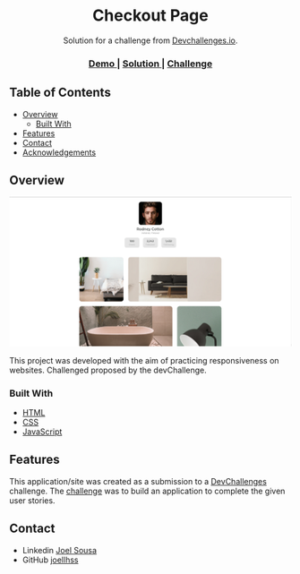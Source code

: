 <!-- Please update value in the {}  -->

<h1 align="center">Checkout Page</h1>

<div align="center">
   Solution for a challenge from  <a href="http://devchallenges.io" target="_blank">Devchallenges.io</a>.
</div>

<div align="center">
  <h3>
    <a href="https://joellhss.github.io/my-gallery-challenge/">
      Demo
    </a>
    <span> | </span>
    <a href="https://github.com/joellhss/my-gallery-challenge/">
      Solution
    </a>
    <span> | </span>
    <a href="https://devchallenges.io/challenges/gcbWLxG6wdennelX7b8I">
      Challenge
    </a>
  </h3>
</div>

<!-- TABLE OF CONTENTS -->

## Table of Contents

- [Overview](#overview)
  - [Built With](#built-with)
- [Features](#features)
- [Contact](#contact)
- [Acknowledgements](#acknowledgements)

<!-- OVERVIEW -->

## Overview

![screenshot](https://github.com/joellhss/my-gallery-challenge/blob/main/assets/Captura%20de%20tela%20de%202022-09-20%2010-25-29.png?raw=true)

This project was developed with the aim of practicing responsiveness on websites. Challenged proposed by the devChallenge.

### Built With

<!-- This section should list any major frameworks that you built your project using. Here are a few examples.-->

- [HTML](#)
- [CSS](#)
- [JavaScript](#)

## Features

<!-- List the features of your application or follow the template. Don't share the figma file here :) -->

This application/site was created as a submission to a [DevChallenges](https://devchallenges.io/challenges) challenge. The [challenge](https://devchallenges.io/challenges/0J1NxxGhOUYVqihwegfO) was to build an application to complete the given user stories.


## Contact

- Linkedin [Joel Sousa](https://www.linkedin.com/in/joel-h-sousa/)
- GitHub [joellhss](https://github.com/joellhss)